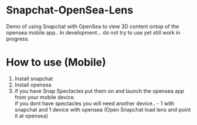 # Snapchat-OpenSea-Lens
Demo of using Snapchat with OpenSea to view 3D content ontop of the opensea mobile app..
In development... do not try to use yet still work in progress.

# How to use (Mobile)
1. Install snapchat
2. Install opensea
3. if you have Snap Spectacles put them on and launch the opensea app from your mobile device.<br />
if you dont have spectacles you will need another device.. -  1 with snapchat and 1 device with opensea (Open Snapchat load lens and point it at opensea)

